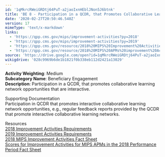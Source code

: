 ```yaml
---
id: '1qMkrcRWeiGRDtj64PuT-a2jaoIxnHEblJNon5J6btnk'
title: 'BE 8 - Participation in a QCDR, that Promotes Collaborative Learning Network Opportunities that are Interactive'
date: '2020-02-27T20:50:46.540Z'
version: 17
mimeType: 'text/x-markdown'
links:
  - 'https://qpp.cms.gov/mips/improvement-activities?py=2018'
  - 'https://qpp.cms.gov/mips/improvement-activities?py=2019'
  - 'https://qpp.cms.gov/resource/2018%20MIPS%20Improvement%20Activities%20Fact%20Sheet'
  - 'https://qpp.cms.gov/resource/2018%20MIPS%20APMs%20improvement%20Activities%20scores%20fact%20sheet'
source: 'https://drive.google.com/open?id=1qMkrcRWeiGRDtj64PuT-a2jaoIxnHEblJNon5J6btnk'
wikigdrive: '028c9969b6de1b1821f0b338eb112d2421a13029'
---
```





**Activity Weighting**: Medium  
**Subcategory Name**: Beneficiary Engagement  
**Description**: Participation in a QCDR, that promotes collaborative learning network opportunities that are interactive.




Supporting Documentation  
Participation in QCDR that promotes interactive collaborative learning network opportunities, e.g., regular feedback reports provided by the QCDR that promote interactive collaborative learning networks.




Resources  
[2018 Improvement Activities Requirements](https://qpp.cms.gov/mips/improvement-activities?py=2018)  
[2019 Improvement Activities Requirements](https://qpp.cms.gov/mips/improvement-activities?py=2019)  
[2018 MIPS Improvement Activities Fact Sheet](https://qpp.cms.gov/resource/2018%20MIPS%20Improvement%20Activities%20Fact%20Sheet)  
[Scores for Improvement Activities for MIPS APMs in the 2018 Performance Period Fact Sheet](https://qpp.cms.gov/resource/2018%20MIPS%20APMs%20improvement%20Activities%20scores%20fact%20sheet)
